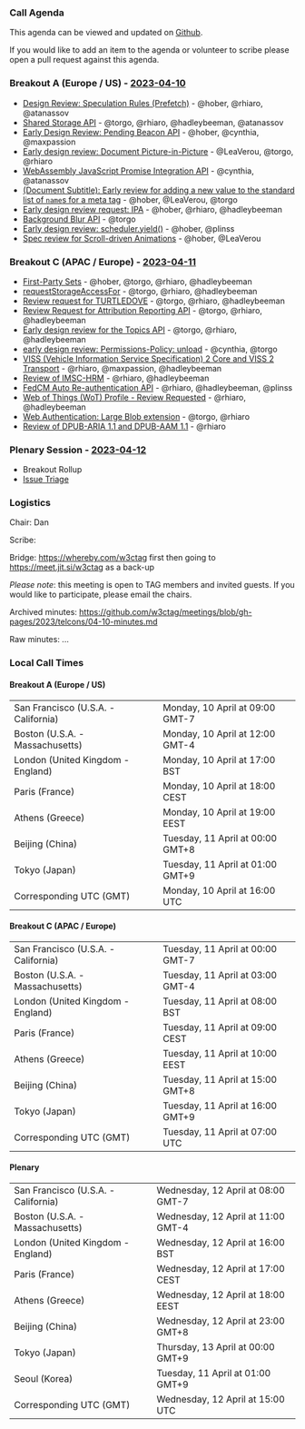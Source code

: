 ### Call Agenda

This agenda can be viewed and updated on [Github](https://github.com/w3ctag/meetings/blob/gh-pages/2023/telcons/04-10-agenda.md).

If you would like to add an item to the agenda or volunteer to scribe please open a pull request against this agenda.

### Breakout A (Europe / US) - [2023-04-10](https://www.timeanddate.com/worldclock/converter.html?iso=20230410T160000&p1=224&p2=43&p3=136&p4=195&p5=26&p6=33&p7=248&p8=235)

* [Design Review: Speculation Rules (Prefetch)](https://github.com/w3ctag/design-reviews/issues/721) - @hober, @rhiaro, @atanassov
* [Shared Storage API](https://github.com/w3ctag/design-reviews/issues/747) - @torgo, @rhiaro, @hadleybeeman, @atanassov
* [Early Design Review: Pending Beacon API](https://github.com/w3ctag/design-reviews/issues/776) - @hober, @cynthia, @maxpassion
* [Early design review: Document Picture-in-Picture](https://github.com/w3ctag/design-reviews/issues/798) - @LeaVerou, @torgo, @rhiaro
* [WebAssembly JavaScript Promise Integration API](https://github.com/w3ctag/design-reviews/issues/809) - @cynthia, @atanassov
* [(Document Subtitle): Early review for adding a new value to the standard list of `name`s for a meta tag](https://github.com/w3ctag/design-reviews/issues/819) - @hober, @LeaVerou, @torgo
* [Early design review request: IPA](https://github.com/w3ctag/design-reviews/issues/823) - @hober, @rhiaro, @hadleybeeman
* [Background Blur API](https://github.com/w3ctag/design-reviews/issues/826) - @torgo
* [Early design review: scheduler.yield()](https://github.com/w3ctag/design-reviews/issues/827) - @hober, @plinss
* [Spec review for Scroll-driven Animations](https://github.com/w3ctag/design-reviews/issues/828) - @hober, @LeaVerou

### Breakout C (APAC / Europe) - [2023-04-11](https://www.timeanddate.com/worldclock/converter.html?iso=20230411T070000&p1=224&p2=43&p3=136&p4=195&p5=26&p6=33&p7=248&p8=235)

* [First-Party Sets](https://github.com/w3ctag/design-reviews/issues/342) - @hober, @torgo, @rhiaro, @hadleybeeman
* [requestStorageAccessFor](https://github.com/w3ctag/design-reviews/issues/808) - @torgo, @rhiaro, @hadleybeeman
* [Review request for TURTLEDOVE](https://github.com/w3ctag/design-reviews/issues/723) - @torgo, @rhiaro, @hadleybeeman
* [Review Request for Attribution Reporting API](https://github.com/w3ctag/design-reviews/issues/724) - @torgo, @rhiaro, @hadleybeeman
* [Early design review for the Topics API](https://github.com/w3ctag/design-reviews/issues/726) - @torgo, @rhiaro, @hadleybeeman
* [early design review: Permissions-Policy: unload](https://github.com/w3ctag/design-reviews/issues/738) - @cynthia, @torgo
* [VISS (Vehicle Information Service Specification) 2 Core and VISS 2 Transport](https://github.com/w3ctag/design-reviews/issues/768) - @rhiaro, @maxpassion, @hadleybeeman
* [Review of IMSC-HRM](https://github.com/w3ctag/design-reviews/issues/788) - @rhiaro, @hadleybeeman
* [FedCM Auto Re-authentication API](https://github.com/w3ctag/design-reviews/issues/813) - @rhiaro, @hadleybeeman, @plinss
* [Web of Things (WoT) Profile - Review Requested](https://github.com/w3ctag/design-reviews/issues/818) - @rhiaro, @hadleybeeman
* [Web Authentication: Large Blob extension](https://github.com/w3ctag/design-reviews/issues/820) - @torgo, @rhiaro
* [Review of DPUB-ARIA 1.1 and DPUB-AAM 1.1](https://github.com/w3ctag/design-reviews/issues/821) - @rhiaro

### Plenary Session - [2023-04-12](https://www.timeanddate.com/worldclock/converter.html?iso=20230412T150000&p1=224&p2=43&p3=136&p4=195&p5=26&p6=33&p7=248&p8=235)

* Breakout Rollup
* [Issue Triage](https://github.com/w3ctag/design-reviews/issues?q=is%3Aissue+is%3Aopen+label%3A%22Progress%3A+untriaged%22)

### Logistics

Chair: Dan

Scribe:

Bridge: https://whereby.com/w3ctag first then going to https://meet.jit.si/w3ctag as a back-up

*Please note*: this meeting is open to TAG members and invited guests. If you would like to participate, please email the chairs.

Archived minutes: https://github.com/w3ctag/meetings/blob/gh-pages/2023/telcons/04-10-minutes.md

Raw minutes: ...


### Local Call Times

#### Breakout A (Europe / US)

<table>
<tr><td> San Francisco (U.S.A. - California) <td> Monday, 10 April at 09:00 GMT-7</td></tr>
<tr><td> Boston (U.S.A. - Massachusetts) <td> Monday, 10 April at 12:00 GMT-4</td></tr>
<tr><td> London (United Kingdom - England) <td> Monday, 10 April at 17:00 BST</td></tr>
<tr><td> Paris (France) <td> Monday, 10 April at 18:00 CEST</td></tr>
<tr><td> Athens (Greece) <td> Monday, 10 April at 19:00 EEST</td></tr>
<tr><td> Beijing (China) <td> Tuesday, 11 April at 00:00 GMT+8</td></tr>
<tr><td> Tokyo (Japan) <td> Tuesday, 11 April at 01:00 GMT+9</td></tr>
<tr><td> Corresponding UTC (GMT) <td> Monday, 10 April at 16:00 UTC</td></tr>
</table>

#### Breakout C (APAC / Europe)

<table>
<tr><td> San Francisco (U.S.A. - California) <td> Tuesday, 11 April at 00:00 GMT-7</td></tr>
<tr><td> Boston (U.S.A. - Massachusetts) <td> Tuesday, 11 April at 03:00 GMT-4</td></tr>
<tr><td> London (United Kingdom - England) <td> Tuesday, 11 April at 08:00 BST</td></tr>
<tr><td> Paris (France) <td> Tuesday, 11 April at 09:00 CEST</td></tr>
<tr><td> Athens (Greece) <td> Tuesday, 11 April at 10:00 EEST</td></tr>
<tr><td> Beijing (China) <td> Tuesday, 11 April at 15:00 GMT+8</td></tr>
<tr><td> Tokyo (Japan) <td> Tuesday, 11 April at 16:00 GMT+9</td></tr>
<tr><td> Corresponding UTC (GMT) <td> Tuesday, 11 April at 07:00 UTC</td></tr>
</table>

#### Plenary

<table>
<tr><td> San Francisco (U.S.A. - California) <td> Wednesday, 12 April at 08:00 GMT-7</td></tr>
<tr><td> Boston (U.S.A. - Massachusetts) <td> Wednesday, 12 April at 11:00 GMT-4</td></tr>
<tr><td> London (United Kingdom - England) <td> Wednesday, 12 April at 16:00 BST</td></tr>
<tr><td> Paris (France) <td> Wednesday, 12 April at 17:00 CEST</td></tr>
<tr><td> Athens (Greece) <td> Wednesday, 12 April at 18:00 EEST</td></tr>
<tr><td> Beijing (China) <td> Wednesday, 12 April at 23:00 GMT+8</td></tr>
<tr><td> Tokyo (Japan) <td> Thursday, 13 April at 00:00 GMT+9</td></tr>
<tr><td> Seoul (Korea) <td> Tuesday, 11 April at 01:00 GMT+9</td></tr>
<tr><td> Corresponding UTC (GMT) <td> Wednesday, 12 April at 15:00 UTC</td></tr>
</table>
